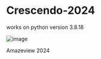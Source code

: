 # Crescendo-2024

works on python version 3.8.18

![image](https://github.com/Adii2202/Crescendo-2024/assets/131331573/329adaba-9dd6-4af5-b521-2b3a0b62d43c)

Amazeview 2024
